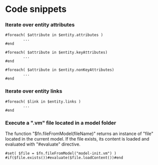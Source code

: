 # Code snippets

### Iterate over entity attributes

```text
#foreach( $attribute in $entity.attributes )
		...
#end

#foreach( $attribute in $entity.keyAttributes)
		...
#end

#foreach( $attribute in $entity.nonKeyAttributes)
		...
#end
```

### Iterate over entity links

```text
#foreach( $link in $entity.links )
		...
#end

```

### Execute a ".vm" file located in a model folder

The function "$fn.fileFromModel\(fileName\)" returns an instance of "file" located in the current model. If the file exists, its content is loaded and evaluated with "\#evaluate" directive.

```text
#set( $file = $fn.fileFromModel("model-init.vm") )
#if($file.exists())#evaluate($file.loadContent())#end
```



